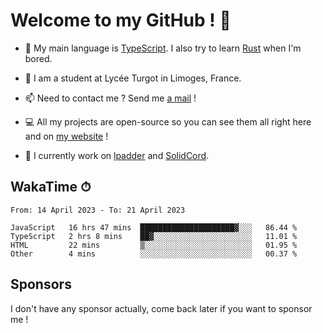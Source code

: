 # Welcome to my GitHub ! 🌃

- 🔭 My main language is [TypeScript](https://www.typescriptlang.org/). I also try to learn [Rust](https://www.rust-lang.org/) when I'm bored. 

- 🌱 I am a student at Lycée Turgot in Limoges, France.

- 📫 Need to contact me ? Send me <a href="mailto:mikkel@milescode.dev">a mail</a> !

- 💻 All my projects are open-source so you can see them all right here and on <a href="https://www.vexcited.ml">my website</a> !

- 👀 I currently work on [lpadder](https://github.com/Vexcited/lpadder) and [SolidCord](https://github.com/Vexcited/SolidCord).

## WakaTime ⏱

<!--START_SECTION:waka-->

```text
From: 14 April 2023 - To: 21 April 2023

JavaScript   16 hrs 47 mins  █████████████████████▓░░░   86.44 %
TypeScript   2 hrs 8 mins    ██▓░░░░░░░░░░░░░░░░░░░░░░   11.01 %
HTML         22 mins         ▒░░░░░░░░░░░░░░░░░░░░░░░░   01.95 %
Other        4 mins          ░░░░░░░░░░░░░░░░░░░░░░░░░   00.37 %
```

<!--END_SECTION:waka-->

## Sponsors

I don't have any sponsor actually, come back later if you want to sponsor me !
